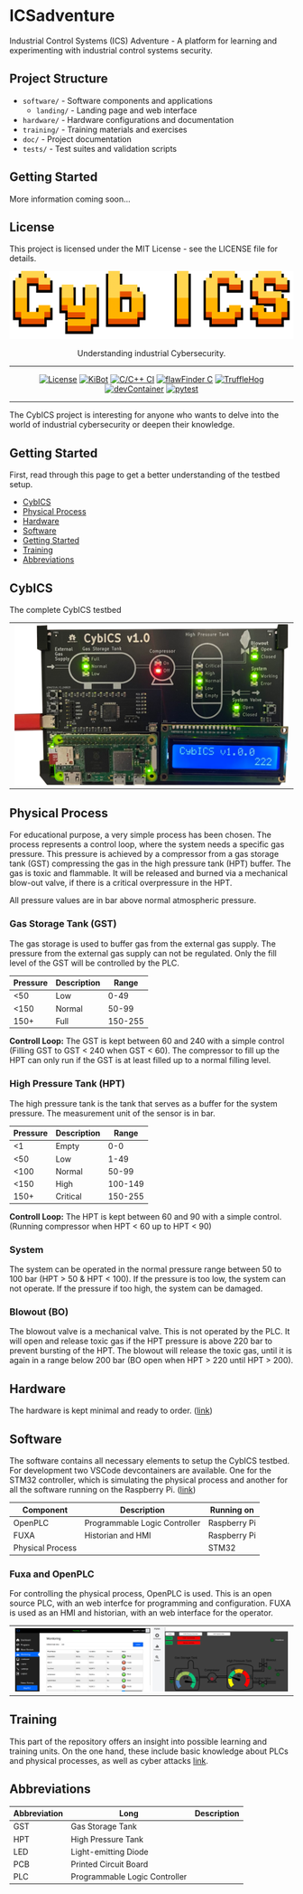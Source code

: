 # ICSadventure

Industrial Control Systems (ICS) Adventure - A platform for learning and experimenting with industrial control systems security.

## Project Structure

- `software/` - Software components and applications
  - `landing/` - Landing page and web interface
- `hardware/` - Hardware configurations and documentation
- `training/` - Training materials and exercises
- `doc/` - Project documentation
- `tests/` - Test suites and validation scripts

## Getting Started

More information coming soon...

## License

This project is licensed under the MIT License - see the LICENSE file for details.

<p align="center">
  <img alt="CybICS Logo" src="doc/pics/CybICS_logo.png" height="120" />
  <p align="center">Understanding industrial Cybersecurity.</p>
</p>

---

<div align="center">

[![License](https://img.shields.io/badge/license-MIT%20License-32c955)](/LICENSE)
[![KiBot](https://github.com/mniedermaier/CybICS/actions/workflows/kibotVerify.yml/badge.svg)](https://github.com/mniedermaier/CybICS/actions/workflows/kibotVerify.yml)
[![C/C++ CI](https://github.com/mniedermaier/CybICS/actions/workflows/buildTest.yml/badge.svg)](https://github.com/mniedermaier/CybICS/actions/workflows/buildTest.yml)
[![flawFinder C](https://github.com/mniedermaier/CybICS/actions/workflows/flawfinder.yml/badge.svg)](https://github.com/mniedermaier/CybICS/actions/workflows/flawfinder.yml)
[![TruffleHog](https://github.com/mniedermaier/CybICS/actions/workflows/trufflehog.yaml/badge.svg)](https://github.com/mniedermaier/CybICS/actions/workflows/trufflehog.yaml)
[![devContainer](https://github.com/mniedermaier/CybICS/actions/workflows/devContainer.yml/badge.svg)](https://github.com/mniedermaier/CybICS/actions/workflows/devContainer.yml)
[![pytest](https://github.com/mniedermaier/CybICS/actions/workflows/pytest.yml/badge.svg)](https://github.com/mniedermaier/CybICS/actions/workflows/pytest.yml)
</div>

---

The CybICS project is interesting for anyone who wants to delve into the world of industrial cybersecurity or deepen their knowledge.

## Getting Started

First, read through this page to get a better understanding of the testbed setup.

 - [CybICS](#cybics)
 - [Physical Process](#physical)
 - [Hardware](#hardware)
 - [Software](#software)
 - [Getting Started](doc/README.md)
 - [Training](#training)
 - [Abbreviations](#abbreviations)

## CybICS  <a id="cybics"></a>
The complete CybICS testbed 

<table align="center"><tr><td align="center" width="9999">
<img src="doc/pics/cybics.png" width=99%></img>
</td></tr></table>

## Physical Process  <a id="physical"></a>
For educational purpose, a very simple process has been chosen.
The process represents a control loop, where the system needs a specific gas pressure.
This pressure is achieved by a compressor from a gas storage tank (GST) compressing the gas in the high pressure tank (HPT) buffer.
The gas is toxic and flammable.
It will be released and burned via a mechanical blow-out valve, if there is a critical overpressure in the HPT.

All pressure values are in bar above normal atmospheric pressure.

### Gas Storage Tank (GST)
The gas storage is used to buffer gas from the external gas supply.
The pressure from the external gas supply can not be regulated.
Only the fill level of the GST will be controlled by the PLC.

| Pressure    | Description | Range       |
| ----------- | ----------- | ----------- |
| <50         | Low         | 0-49        | 
| <150        | Normal      | 50-99       |
| 150+        | Full        | 150-255     |

**Controll Loop:**
The GST is kept between 60 and 240 with a simple control (Filling GST to GST < 240 when GST < 60).
The compressor to fill up the HPT can only run if the GST is at least filled up to a normal filling level.

### High Pressure Tank (HPT)
The high pressure tank is the tank that serves as a buffer for the system pressure.
The measurement unit of the sensor is in bar.

| Pressure    | Description | Range       |
| ----------- | ----------- | ----------- |
| <1          | Empty       | 0-0         |
| <50         | Low         | 1-49        |
| <100        | Normal      | 50-99       |
| <150        | High        | 100-149     |
| 150+        | Critical    | 150-255     |

**Controll Loop:**
The HPT is kept between 60 and 90 with a simple control.
(Running compressor when HPT < 60 up to HPT < 90)

### System
The system can be operated in the normal pressure range between 50 to 100 bar (HPT > 50 & HPT < 100).
If the pressure is too low, the system can not operate.
If the pressure if too high, the system can be damaged.

### Blowout (BO)
The blowout valve is a mechanical valve.
This is not operated by the PLC.
It will open and release toxic gas if the HPT pressure is above 220 bar to prevent bursting of the HPT.
The blowout will release the toxic gas, until it is again in a range below 200 bar (BO open when HPT > 220 until HPT > 200).


## Hardware  <a id="hardware"></a>
The hardware is kept minimal and ready to order.
([link](hardware/README.md))

## Software  <a id="software"></a>
The software contains all necessary elements to setup the CybICS testbed.
For development two VSCode devcontainers are available.
One for the STM32 controller, which is simulating the physical process and another for all the software running on the Raspberry Pi.
([link](software/README.md))

| Component        | Description                   | Running on   |
| ---------------- | ----------------------------- | ------------ |
| OpenPLC          | Programmable Logic Controller | Raspberry Pi |
| FUXA             | Historian and HMI             | Raspberry Pi |
| Physical Process |                               | STM32        |

### Fuxa and OpenPLC
For controlling the physical process, OpenPLC is used.
This is an open source PLC, with an web interfce for programming and configuration.
FUXA is used as an HMI and historian, with an web interface for the operator.

<table align="center"><tr><td align="center" width="9999">
<img src="doc/pics/openplc.png" width=49%></img>
<img src="doc/pics/fuxa.png" width=49%></img>
</td></tr></table>

## Training  <a id="training"></a>
This part of the repository offers an insight into possible learning and training units.
On the one hand, these include basic knowledge about PLCs and physical processes, as well as cyber attacks [link](training/README.md).

## Abbreviations  <a id="abbreviations"></a>
| Abbreviation | Long                            | Description |
| ------------ | ------------------------------- | ----------- |
| GST          | Gas Storage Tank                |             |
| HPT          | High Pressure Tank              |             |
| LED          | Light-emitting Diode            |             |
| PCB          | Printed Circuit Board           |             |
| PLC          | Programmable Logic Controller   |             |
